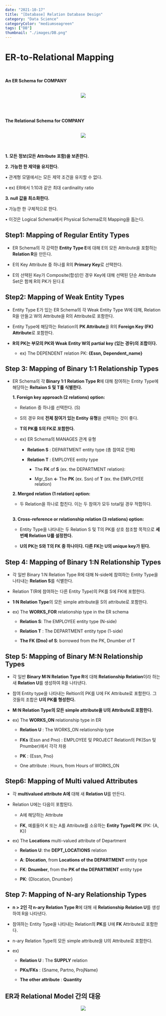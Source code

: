 ```yaml
---
date: "2021-10-17"
title: "[Database] Relation Database Design"
category: "Data Science"
categoryColor: "mediumseagreen"
tags: ["DB"]
thumbnail: "./images/DB.png"
---
```


# ER-to-Relational Mapping

<br />

**An ER Schema for COMPANY**

<br />

<div style="text-align: center">
       <img src="./images/inContent/ER_COMPANY.png">
</div>

<br />
<br />
<br />

**The Relational Schema for COMPANY**

<br />

<div style="text-align: center">
       <img src="./images/inContent/Relational_COMPANY.png">
</div>

<br />
<br />

**1. 모든 정보(모든 Attribute 포함)을 보존한다.**

**2. 가능한 한 제약을 유지한다.**

• 관계형 모델에서는 모든 제약 조건을 유지할 수 없다.

• ex) ER에서 1:10과 같은 최대 cardinality ratio

**3. null 값을 최소화한다.**

• 가능한 한 구체적으로 한다.

• 이것은 Logical Schema에서 Physical Schema로의 Mapping을 돕는다.

## Step1: Mapping of Regular Entity Types

- ER Schema의 각 강력한 **Entity Type E**에 대해 E의 모든 Attribute을 포함하는 **Relation R**을 만든다.

- E의 Key Attribute 중 하나를 R의 **Primary Key**로 선택한다.

- E의 선택된 Key가 Composite(합성)인 경우 Key에 대해 선택된 단순 Attribute Set은 함께 R의 PK가 된다.E

## Step2: Mapping of Weak Entity Types

- Entity Type E가 있는 ER Schema의 각 Weak Entity Type W에 대해, Relation R을 만들고 W의 Attribute을 R의 Attribute로 포함한다.

- Entity Type에 해당하는 Relation의 **PK Attribute**을 R의 **Foreign Key (FK) Attribute**로 포함한다.

- **R의 PK는 부모의 PK와 Weak Entity W의 partial key (있는 경우)의 조합이다.**

  - ex) The DEPENDENT relation PK: **{Essn, Dependent_name}**

## Step 3: Mapping of Binary 1:1 Relationship Types

- ER Schema의 각 **Binary 1:1 Relation Type R**에 대해 참여하는 Entity Type에 해댱하는 **Reltaion S 및 T를 식별한다.**

  **1. Foreign key approach (2 relations) option:**

  - Relation 중 하나를 선택한다. (S)

  - S의 경우 R에 **전체 참여가 있는 Entity 유형**을 선택하는 것이 좋다.

  - **T의 PK를 S의 FK로 포함한다.**

  - ex) ER Schema의 MANAGES 관계 유형

    - **Relation S** : DEPARTMENT entity type (총 참여로 인해)

    - **Relation T** : EMPLOYEE entity type

      - The **FK** of **S** (ex. the DEPARTMENT relation):

      - Mgr_Ssn **←** The **PK** (ex. Ssn) of **T** (ex. the EMPLOYEE relation)

  **2. Merged relation (1 relation) option:**

  - 두 Relation을 하나로 합친다. 이는 두 참여가 모두 total일 경우 적합하다.

  <br />

  **3. Cross-reference or relationship relation (3 relations) option:**

  - Entity Type을 나타내는 두 Relation S 및 T의 PK를 상호 참조할 목적으로 **세 번째 Relation U를 설정한다.**

  - **U의 PK는 S와 T의 FK 중 하나이다. 다른 FK는 U의 unique key가 된다.**

## Step 4: Mapping of Binary 1:N Relationship Types

- 각 일반 Binary 1:N Relation Type R에 대해 N-side에 참여하는 Entity Type을 나타내는 **Relation S**를 식별한다.

- Relation T(R에 참여하는 다른 Entity Type)의 PK를 S에 FK에 포함한다.

- **1:N Relation Type**의 모든 simple attribute을 S의 attribute로 포함한다.

- ex) The **WORKS_FOR** relationship type in the ER schema

  - **Relation S**: The EMPLOYEE entity type (N-side)

  - **Relation T** : The DEPARTMENT entity type (1-side)

  - **The FK (Dno) of S**: borrowed from the PK, Dnumber of T

## Step 5: Mapping of Binary M:N Relationship Types

- 각 일반 **Binary M:N Relation Type R**에 대해 **Relationship Relation**이라 하는 새 **Relation U**를 생성하여 R을 나타낸다.

- 참여 Entity type을 나타내는 Reltion의 PK를 U에 FK Attribute로 포함한다. 그 것들의 조합은 **U의 PK를 형성한다.**

- **M:N Relation Type의 모든 simple attribute을 U의 Attribute로 포함한다.**

- ex) The **WORKS_ON** relationship type in ER

  - **Relation U** : The WORKS_ON relationship type

  - **FKs** (Essn and Pno) : EMPLOYEE 및 PROJECT Relation의 PK(Ssn 및 Pnumber)에서 각각 차용

  - **PK** : {Essn, Pno}

  - One attribute : Hours, from Hours of WORKS_ON

## Step6: Mapping of Multi valued Attributes

- 각 **multivalued attribute A에** 대해 새 **Relation U**를 만든다.

- Relation U에는 다음이 포함된다.

  - A에 해당하는 Attribute

  - **FK**, 예를들어 K 또는 A를 Attribute를 소유하는 **Entity Type의 PK** (PK: {A, K})

- ex) The **Locations** multi-valued attribute of Department

  - **Relation U**: the **DEPT_LOCATIONS** relation

  - **A**: **Dlocation**, from **Locations of the DEPARTMENT** entity type

  - **FK**: **Dnumber**, from the **PK of the DEPARTMENT** entity type

  - **PK**: {Dlocation, Dnumber}

## Step 7: Mapping of N-ary Relationship Types

- **n > 2인 각 n-ary Relation Type R**에 대해 새 **Relationship Relation U**를 생성하여 R을 나타낸다.

- 참여하는 Entity Type을 나타내는 Relation의 **PK**를 U에 **FK** Attribute로 포함한다.

- n-ary Relation Type의 모든 simple attribute을 U의 Attribute로 포함한다.

- ex)

  - **Relation U** : The **SUPPLY** relation

  - **PKs/FKs** : {Sname, Partno, ProjName}

  - **The other attribute** : **Quantity**

## ER과 Relational Model 간의 대응

<div style="text-align: center">
       <img src="./images/inContent/CorrespondenceERtoRelational.png">
</div>